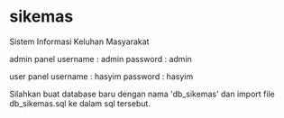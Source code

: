 # sikemas
Sistem Informasi Keluhan Masyarakat

admin panel
username : admin
password : admin


user panel
username : hasyim
password : hasyim


Silahkan buat database baru dengan nama 'db_sikemas'
dan import file db_sikemas.sql ke dalam sql tersebut.
